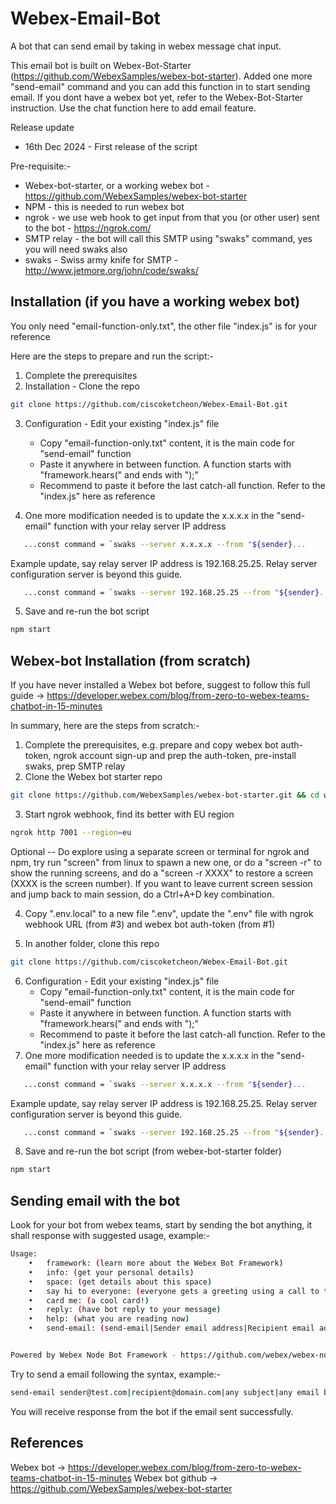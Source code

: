 # Webex-Email-Bot
A bot that can send email by taking in webex message chat input. 

This email bot is built on Webex-Bot-Starter (https://github.com/WebexSamples/webex-bot-starter). Added one more "send-email" command and you can add this function in to start sending email. If you dont have a webex bot yet, refer to the Webex-Bot-Starter instruction. Use the chat function here to add email feature. 


Release update 
- 16th Dec 2024 - First release of the script 


Pre-requisite:-

* Webex-bot-starter, or a working webex bot - https://github.com/WebexSamples/webex-bot-starter
* NPM - this is needed to run webex bot
* ngrok - we use web hook to get input from that you (or other user) sent to the bot - https://ngrok.com/
* SMTP relay - the bot will call this SMTP using "swaks" command, yes you will need swaks also
* swaks - Swiss army knife for SMTP - http://www.jetmore.org/john/code/swaks/


## Installation (if you have a working webex bot)

You only need "email-function-only.txt", the other file "index.js" is for your reference

Here are the steps to prepare and run the script:-

1. Complete the prerequisites
2. Installation - Clone the repo
```bash
git clone https://github.com/ciscoketcheon/Webex-Email-Bot.git
```
3. Configuration - Edit your existing "index.js" file
   - Copy "email-function-only.txt" content, it is the main code for "send-email" function
   - Paste it anywhere in between function. A function starts with "framework.hears(" and ends with ");"
   - Recommend to paste it before the last catch-all function. Refer to the "index.js" here as reference

4. One more modification needed is to update the x.x.x.x in the "send-email" function with your relay server IP address
```bash
   ...const command = `swaks --server x.x.x.x --from "${sender}...
```
Example update, say relay server IP address is 192.168.25.25. Relay server configuration server is beyond this guide.
```bash
   ...const command = `swaks --server 192.168.25.25 --from "${sender}...
```

5. Save and re-run the bot script
```bash
npm start
```



## Webex-bot Installation (from scratch)

If you have never installed a Webex bot before, suggest to follow this full guide -> https://developer.webex.com/blog/from-zero-to-webex-teams-chatbot-in-15-minutes

In summary, here are the steps from scratch:-

1. Complete the prerequisites, e.g. prepare and copy webex bot auth-token, ngrok account sign-up and prep the auth-token, pre-install swaks, prep SMTP relay
2. Clone the Webex bot starter repo
```bash
git clone https://github.com/WebexSamples/webex-bot-starter.git && cd webex-bot-starter
```
3. Start ngrok webhook, find its better with EU region
```bash
ngrok http 7001 --region=eu
```
Optional -- Do explore using a separate screen or terminal for ngrok and npm, try run "screen" from linux to spawn a new one, or do a "screen -r" to show the running screens, and do a "screen -r XXXX" to restore a screen (XXXX is the screen number). If you want to leave current screen session and jump back to main session, do a Ctrl+A+D key combination.

4. Copy ".env.local" to a new file ".env", update the ".env" file with ngrok webhook URL (from #3) and webex bot auth-token (from #1)

5. In another folder, clone this repo 
```bash
git clone https://github.com/ciscoketcheon/Webex-Email-Bot.git
```
6. Configuration - Edit your existing "index.js" file
   - Copy "email-function-only.txt" content, it is the main code for "send-email" function
   - Paste it anywhere in between function. A function starts with "framework.hears(" and ends with ");"
   - Recommend to paste it before the last catch-all function. Refer to the "index.js" here as reference
7. One more modification needed is to update the x.x.x.x in the "send-email" function with your relay server IP address
```bash
   ...const command = `swaks --server x.x.x.x --from "${sender}...
```
Example update, say relay server IP address is 192.168.25.25. Relay server configuration server is beyond this guide.
```bash
   ...const command = `swaks --server 192.168.25.25 --from "${sender}...
```
8. Save and re-run the bot script (from webex-bot-starter folder)
```bash
npm start
```


## Sending email with the bot

Look for your bot from webex teams, start by sending the bot anything, it shall response with suggested usage, example:-
```bash
Usage:
	•	framework: (learn more about the Webex Bot Framework)
	•	info: (get your personal details)
	•	space: (get details about this space)
	•	say hi to everyone: (everyone gets a greeting using a call to the Webex SDK)
	•	card me: (a cool card!)
	•	reply: (have bot reply to your message)
	•	help: (what you are reading now)
	•	send-email: (send-email|Sender email address|Recipient email address|Subject Here|Email body text here)


Powered by Webex Node Bot Framework - https://github.com/webex/webex-node-bot-framework
```

Try to send a email following the syntax, example:-
```bash
send-email sender@test.com|recipient@domain.com|any subject|any email body content
```

You will receive response from the bot if the email sent successfully. 


## References
Webex bot -> https://developer.webex.com/blog/from-zero-to-webex-teams-chatbot-in-15-minutes
Webex bot github -> https://github.com/WebexSamples/webex-bot-starter


